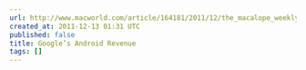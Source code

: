 ```yaml
---
url: http://www.macworld.com/article/164181/2011/12/the_macalope_weekly_the_bloom_is_off_the_rose.html
created_at: 2011-12-13 01:31 UTC
published: false
title: Google’s Android Revenue
tags: []
---
```




